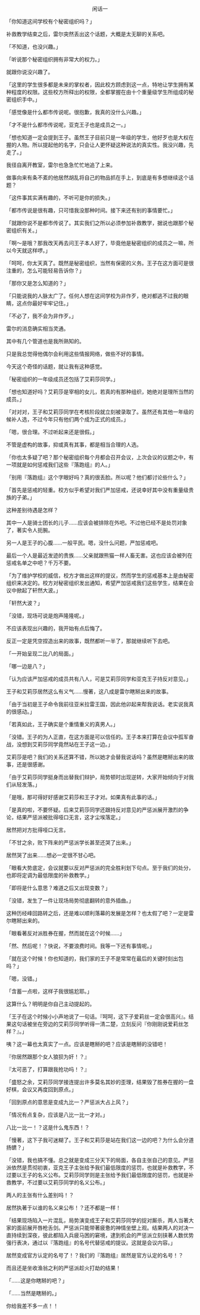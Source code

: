<p align="center">闲话一</p>

「你知道这间学校有个秘密组织吗？」

补救教学结束之后，雷尔突然丢出这个话题，大概是太无聊的关系吧。

「不知道，也没兴趣。」

「听说那个秘密组织拥有非常大的权力。」

就跟你说没兴趣了。

「这里的学生很多都是未来的掌权者，因此校方顾虑到这一点，特地让学生拥有某种程度的权限。这些校方所释出的权限，全都掌握在由十个重量级学生所组成的秘密组织手中。」

「感觉像是什么都市传说呢。很抱歉，我真的没什么兴趣。」

「才不是什么都市传说呢，亚克王子也是成员之一。」

「想也知道一定会提到王子。虽然王子目前只是一年级的学生，他好歹也是大权在握的人物。所以提起他的名字，只会让人更怀疑这种说法的真实性。我没兴趣，先走了。」

我径自离开教室，雷尔也急急忙忙地追了上来。

做事向来有条不紊的他居然胡乱将自己的物品抓在手上，到底是有多想继续这个话题？

「这件事其实满有趣的，不听可是你的损失。」

「都市传说是很有趣，只可惜我没那种时间。接下来还有别的事情要忙。」

「就跟你说不是都市传说了。其实我们之所以必须参加补救教学，据说也跟那个秘密组织有关。」

「啊～是哦？那我改天再去问王子本人好了，毕竟他是秘密组织的成员之一嘛，所以今天就这样啰。」

「呵呵，你太天真了。既然是秘密组织，当然有保密的义务。王子在这方面可是很注重的，怎么可能轻易告诉你？」

「那你又是怎么知道的？」

「只能说我的人脉太广了。任何人想在这间学校为非作歹，绝对都逃不过我的眼睛，这点你最好牢牢记住。」

「不必了，我不会为非作歹。」

雷尔的消息确实相当灵通。

其中有几个管道也是我所熟知的。

只是我总觉得他偶尔会利用这些情报网络，做些不好的事情。

今天这个奇怪的话题，就让我有这种感觉。

「秘密组织的一年级成员还包括了艾莉莎同学。」

「想也知道好吗？艾莉莎是宰相的女儿，若真的有那种组织，她绝对是理所当然的成员。」

「对对对，王子和艾莉莎同学在考核阶段就立刻被录取了。虽然还有其他一年级的候补人选，不过今年只有他们两个成为正式的成员。」

「嗯，很合理。不过听起来还是很假。」

不管是虚构的故事，抑或真有其事，都是相当合理的人选。

「你也太多疑了吧？那个秘密组织每个月都会召开会议，上次会议的议题之中，有一项就是如何惩戒我们这些『落跑组』的人。」

「别用『落跑组』这个字眼好吗？真的很丢脸。所以呢？他们都讨论些什么？」

「首先是惩戒的轻重。校方似乎希望对我们严加惩戒，还说幸好其中没有重量级贵族的子弟。」

这种差别待遇是怎样？

其中一人是骑士团长的儿子……应该会被排除在外吧。不过他已经不是处罚对象了，著实令人扼腕。

另一人是王子的心腹……一般平民。嗯，没什么问题，严加惩戒吧。

最后一个人是最近发迹的贵族……父亲就跟熊猫一样人畜无害。这也应该会被列在惩戒名单之中吧？千万不要。

「为了维护学校的威信，校方才做出这样的提议，然而学生的惩戒基本上是由秘密组织来决定的。校方对秘密组织发出通知，希望严加惩戒我们这些学生，结果在会议中掀起了轩然大波。」

「轩然大波？」

「没错，现场可说是炮声隆隆呢。」

不应该表现出兴趣的，我开始有点后悔了。

反正一定是凭空捏造出来的故事，既然都听一半了，那就继续听下去吧。

「一开始呈现二比八的局面。」

「哪一边是八？」

「认为应该严加惩戒的成员共有八人，可是艾莉莎同学和亚克王子持反对意见。」

王子和艾莉莎居然这么有义气……慢著，这八成是雷尔瞎掰出来的故事。

「由于当初是王子命令我前往亚米拉雷王国，因此他卯起来帮我说话。老实说我真的很感动。」

「若真如此，王子确实是个重情重义的真男人。」

「没错。王子的为人正直，在这方面是可以信任的。王子本来打算在会议中孤军奋战，没想到艾莉莎同学竟然站在王子这一边。」

艾莉莎是吧？我们的关系还算不错，所以她才会替我说话吗？虽然是瞎掰出来的故事，还是很感谢。

「由于艾莉莎同学挺身而出替我们辩护，局势顿时出现逆转，大家开始倾向于对我们从轻发落。」

「是哦，那可得好好感谢艾莉莎和王子才对。如果真有此事的话。」

「是真的啦，不要怀疑。后来艾莉莎同学还跟持反对意见的严惩派展开激烈的争论，结果严惩派被批得哑口无言，这才尘埃落定。」

居然把对方批得哑口无言。

「不甘之余，败下阵来的严惩派学长甚至还哭了出来。」

居然哭了出来……想必一定很不甘心吧。

「眼看大势底定，会议就要以反对严惩派的完全胜利划下句点。至于我们的处分，也即将定调为最低限度的补救教学。」

「即将是什么意思？难道之后又出现变数？」

「没错，发生了一件让现场局势彻底翻转的意外插曲。」

这种历经峰回路转之后，还是难以顺利落幕的发展是怎样？也太假了吧？一定是雷尔瞎掰出来的。

「眼看著反对派胜券在握，然而就在这个时候……」

「然、然后呢！？快说，不要浪费时间。我等一下还有事情呢。」

「就在这个时候！你也知道的，我们家的王子不是常常在最后的关键时刻出包吗？」

「嗯，没错。」

「含蓄一点啦，这样子我很尴尬耶。」

这算什么？明明是你自己主动提起的。

「王子在这个时候小小声地说了一句话。『呵呵，这下子爱莉丝一定会很高兴』。结果这句话被坐在旁边的艾莉莎同学听得一清二楚，立刻反问『你刚刚说爱莉丝怎样？』。」

咦？这一幕也太真实了一点。应该是瞎掰的吧？应该是瞎掰的没错吧！

『你居然跟那个女人狼狈为奸！？』

『太可恶了，打算跟我抢功吗！？』

「盛怒之余，艾莉莎同学接连提出许多莫名其妙的歪理，结果毁了胜券在握的一盘好棋，会议又再度回到原点。」

「回到原点的意思是变成九比一？严惩派大占上风？」

「情况有点复杂，应该是八比一比一才对。」

八比一比一！？这是什么鬼东西！？

「慢著，这下子我可迷糊了。王子和艾莉莎是站在我们这一边的吧？为什么会分道扬镳？」

「没错，我也搞不懂。总之就是变成三分天下的局面，各自主张自己的意见。严惩派依然是贯彻初衷，亚克王子主张给予我们最低限度的惩罚，也就是补救教学，不过要以王子的名义公布。艾莉莎同学则是主张给予我们最低限度的惩罚，也就是补救教学，不过要以艾莉莎同学的名义公布。」

两人的主张有什么差别吗！？

居然执著于以谁的名义来公布！？还不都是一样！

「结果现场陷入一片混乱，局势演变成王子和艾莉莎同学的捉对厮杀，两人当著大家的面前展开唇枪舌剑。严惩派只能带著疲惫的神情坐壁上观。结果两人的对决一直持续到深夜，彼此都陷入兵疲马困的窘境，逮到机会的严惩派立刻挟著人数优势强行表决，通过以『落跑组』的名号代替惩戒的提议。这就是会议内容。」

居然变成官方认定的名号了！？我们的『落跑组』居然是官方认定的名号！？

而且还是坐收渔翁之利的严惩派趁火打劫的结果！

「……这是你瞎掰的吧？」

「……当然是瞎掰的。」

你给我差不多一点！！


